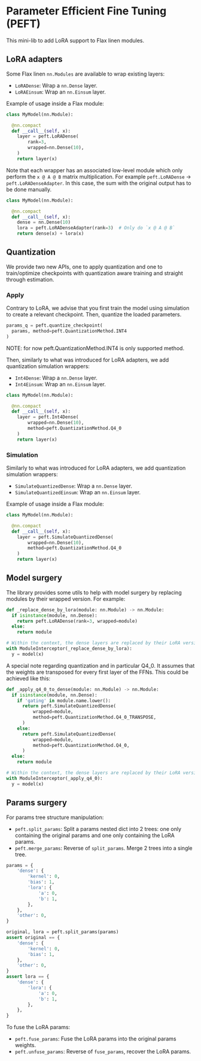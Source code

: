 # Parameter Efficient Fine Tuning (PEFT)

This mini-lib to add LoRA support to Flax linen modules.

## LoRA adapters

Some Flax linen `nn.Modules` are available to wrap existing layers:

*   `LoRADense`: Wrap a `nn.Dense` layer.
*   `LoRAEinsum`: Wrap an `nn.Einsum` layer.

Example of usage inside a Flax module:

```python
class MyModel(nn.Module):

  @nn.compact
  def __call__(self, x):
    layer = peft.LoRADense(
        rank=3,
        wrapped=nn.Dense(10),
    )
    return layer(x)
```

Note that each wrapper has an associated low-level module which only perform
the `x @ A @ B` matrix multiplication. For example `peft.LoRADense` ->
`peft.LoRADenseAdapter`. In this case, the sum with the original output has to
be done manually.

```python
class MyModel(nn.Module):

  @nn.compact
  def __call__(self, x):
    dense = nn.Dense(10)
    lora = peft.LoRADenseAdapter(rank=3)  # Only do `x @ A @ B`
    return dense(x) + lora(x)
```

## Quantization

We provide two new APIs, one to apply quantization and one to train/optimize
checkpoints with quantization aware training and straight through estimation.

### Apply

Contrary to LoRA, we advise that you first train the model using simulation to
create a relevant checkpoint. Then, quantize the loaded parameters.

```python
params_q = peft.quantize_checkpoint(
  params, method=peft.QuantizationMethod.INT4
)
```

NOTE: for now peft.QuantizationMethod.INT4 is only supported method.

Then, similarly to what was introduced for LoRA adapters, we add quantization
simulation wrappers:

*   `Int4Dense`: Wrap a `nn.Dense` layer.
*   `Int4Einsum`: Wrap an `nn.Einsum` layer.

```python
class MyModel(nn.Module):

  @nn.compact
  def __call__(self, x):
    layer = peft.Int4Dense(
        wrapped=nn.Dense(10),
        method=peft.QuantizationMethod.Q4_0
    )
    return layer(x)
```

### Simulation
Similarly to what was introduced for LoRA adapters, we add quantization
simulation wrappers:

*   `SimulateQuantizedDense`: Wrap a `nn.Dense` layer.
*   `SimulateQuantizedEinsum`: Wrap an `nn.Einsum` layer.

Example of usage inside a Flax module:

```python
class MyModel(nn.Module):

  @nn.compact
  def __call__(self, x):
    layer = peft.SimulateQuantizedDense(
        wrapped=nn.Dense(10),
        method=peft.QuantizationMethod.Q4_0
    )
    return layer(x)
```

## Model surgery

The library provides some utils to help with model surgery by replacing modules
by their wrapped version. For example:

```python
def _replace_dense_by_lora(module: nn.Module) -> nn.Module:
  if isinstance(module, nn.Dense):
    return peft.LoRADense(rank=3, wrapped=module)
  else:
    return module

# Within the context, the dense layers are replaced by their LoRA version.
with ModuleInterceptor(_replace_dense_by_lora):
  y = model(x)
```

A special note regarding quantization and in particular Q4_0. It assumes that
the weights are transposed for every first layer of the FFNs.
This could be achieved like this:

```python
def _apply_q4_0_to_dense(module: nn.Module) -> nn.Module:
  if isinstance(module, nn.Dense):
    if 'gating' in module.name.lower():
      return peft.SimulateQuantizedDense(
          wrapped=module,
          method=peft.QuantizationMethod.Q4_0_TRANSPOSE,
      )
    else:
      return peft.SimulateQuantizedDense(
          wrapped=module,
          method=peft.QuantizationMethod.Q4_0,
      )
  else:
    return module

# Within the context, the dense layers are replaced by their LoRA version.
with ModuleInterceptor(_apply_q4_0):
  y = model(x)
```

## Params surgery

For params tree structure manipulation:

*   `peft.split_params`: Split a params nested dict into 2 trees: one only
    containing the original params and one only containing the LoRA params.
*   `peft.merge_params`: Reverse of `split_params`. Merge 2 trees into a single tree.

```python
params = {
    'dense': {
        'kernel': 0,
        'bias': 1,
        'lora': {
            'a': 0,
            'b': 1,
        },
    },
    'other': 0,
}

original, lora = peft.split_params(params)
assert original == {
    'dense': {
        'kernel': 0,
        'bias': 1,
    },
    'other': 0,
}
assert lora == {
    'dense': {
        'lora': {
            'a': 0,
            'b': 1,
        },
    },
}
```

To fuse the LoRA params:

*   `peft.fuse_params`: Fuse the LoRA params into the original params weights.
*   `peft.unfuse_params`: Reverse of `fuse_params`, recover the LoRA params.
